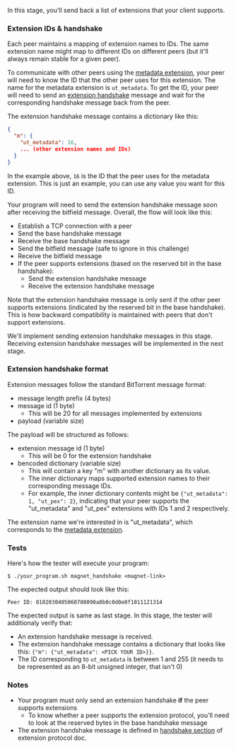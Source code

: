 In this stage, you'll send back a list of extensions that your client supports.

### Extension IDs & handshake

Each peer maintains a mapping of extension names to IDs. The same extension name might map to different IDs on different peers (but it'll always remain stable for a given peer).

To communicate with other peers using the [metadata extension](https://www.bittorrent.org/beps/bep_0009.html#ut_metadata), your peer will
need to know the ID that the other peer uses for this extension. The name for the metadata extension is `ut_metadata`. To get the ID,
your peer will need to send an [extension handshake](https://www.bittorrent.org/beps/bep_0010.html#handshake-message) message and
wait for the corresponding handshake message back from the peer.

The extension handshake message contains a dictionary like this:

```json
{
  "m": {
    "ut_metadata": 16,
    ... (other extension names and IDs)
  }
}
```

In the example above, `16` is the ID that the peer uses for the metadata extension. This is just an example, you can use any value you want for this ID.

Your program will need to send the extension handshake message soon after receiving the bitfield message. Overall, the flow will look like this:

- Establish a TCP connection with a peer
- Send the base handshake message
- Receive the base handshake message
- Send the bitfield message (safe to ignore in this challenge)
- Receive the bitfield message
- If the peer supports extensions (based on the reserved bit in the base handshake):
  - Send the extension handshake message
  - Receive the extension handshake message

Note that the extension handshake message is only sent if the other peer supports extensions (indicated by the reserved bit in the base handshake). This
is how backward compatibility is maintained with peers that don't support extensions.

We'll implement sending extension handshake messages in this stage. Receiving extension handshake messages will be implemented in the next stage.

### Extension handshake format

Extension messages follow the standard BitTorrent message format:

- message length prefix (4 bytes)
- message id (1 byte)
  - This will be 20 for all messages implemented by extensions
- payload (variable size)

The payload will be structured as follows:

- extension message id (1 byte)
  - This will be 0 for the extension handshake
- bencoded dictionary (variable size)
  - This will contain a key "m" with another dictionary as its value.
  - The inner dictionary maps supported extension names to their corresponding message IDs.
  - For example, the inner dictionary contents might be `{"ut_metadata": 1, "ut_pex": 2}`, indicating that your peer supports the "ut_metadata" and "ut_pex" extensions with IDs 1 and 2 respectively.

The extension name we're interested in is "ut_metadata", which corresponds to the [metadata extension](https://www.bittorrent.org/beps/bep_0009.html#ut_metadata).

### Tests

Here's how the tester will execute your program:

```
$ ./your_program.sh magnet_handshake <magnet-link>
```

The expected output should look like this:

```
Peer ID: 0102030405060708090a0b0c0d0e0f1011121314
```

The expected output is same as last stage. In this stage, the tester will additionaly verify that:

- An extension handshake message is received.
- The extension handshake message contains a dictionary that looks like this: `{"m": {"ut_metadata": <PICK YOUR ID>}}`.
- The ID corresponding to `ut_metadata` is between 1 and 255 (it needs to be represented as an 8-bit unsigned integer, that isn't 0)

### Notes

- Your program must only send an extension handshake **if** the peer supports extensions
  - To know whether a peer supports the extension protocol, you'll need to look at the reserved bytes in the base handshake message
- The extension handshake message is defined in [handshake section](https://www.bittorrent.org/beps/bep_0010.html#handshake-message) of extension protocol doc.